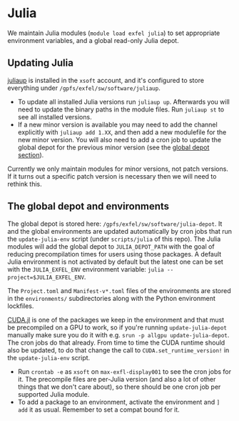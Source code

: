 # Julia

We maintain Julia modules (`module load exfel julia`) to set appropriate
environment variables, and a global read-only Julia depot.

## Updating Julia

[juliaup](https://github.com/JuliaLang/juliaup) is installed in the `xsoft`
account, and it's configured to store everything under
`/gpfs/exfel/sw/software/juliaup`.

- To update all installed Julia versions run `juliaup up`. Afterwards you will
  need to update the binary paths in the module files. Run `juliaup st` to see
  all installed versions.
- If a new minor version is available you may need to add the channel explicitly
  with `juliaup add 1.XX`, and then add a new modulefile for the new minor
  version. You will also need to add a cron job to update the global depot for
  the previous minor version (see the [global depot
  section](#the-global-depot)).

Currently we only maintain modules for minor versions, not patch versions. If it
turns out a specific patch version is necessary then we will need to rethink
this.

## The global depot and environments

The global depot is stored here: `/gpfs/exfel/sw/software/julia-depot`. It and
the global environments are updated automatically by cron jobs that run the
`update-julia-env` script (under `scripts/julia` of this repo). The Julia
modules will add the global depot to `JULIA_DEPOT_PATH` with the goal of
reducing precompilation times for users using those packages. A default Julia
environment is not activated by default but the latest one can be set with the
`JULIA_EXFEL_ENV` environment variable: `julia --project=$JULIA_EXFEL_ENV`.

The `Project.toml` and `Manifest-v*.toml` files of the environments are stored
in the `environments/` subdirectories along with the Python environment
lockfiles.

[CUDA.jl](https://cuda.juliagpu.org/stable/) is one of the packages we keep in
the environment and that must be precompiled on a GPU to work, so if you're
running `update-julia-depot` manually make sure you do it with e.g. `srun -p
allgpu update-julia-depot`. The cron jobs do that already. From time to time the
CUDA runtime should also be updated, to do that change the call to
`CUDA.set_runtime_version!` in the `update-julia-env` script.

- Run `crontab -e` as `xsoft` on `max-exfl-display001` to see the cron jobs for
  it. The precompile files are per-Julia version (and also a lot of other
  things that we don't care about), so there should be one cron job per
  supported Julia module.
- To add a package to an environment, activate the environment and `] add` it as
  usual. Remember to set a compat bound for it.
